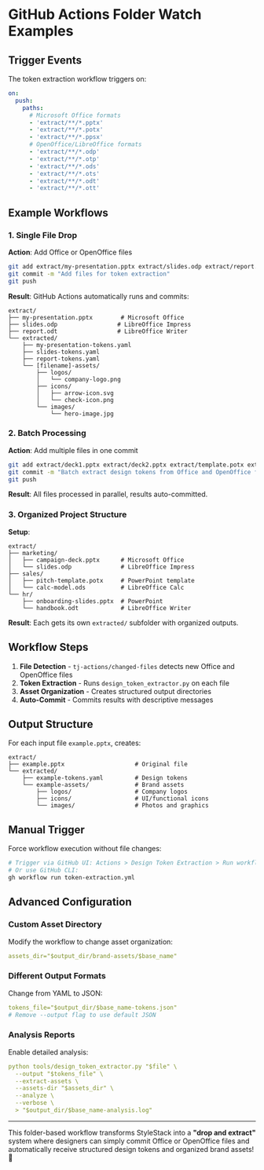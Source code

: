 # GitHub Actions Folder Watch Examples

## Trigger Events

The token extraction workflow triggers on:

```yaml
on:
  push:
    paths:
      # Microsoft Office formats
      - 'extract/**/*.pptx'
      - 'extract/**/*.potx'  
      - 'extract/**/*.ppsx'
      # OpenOffice/LibreOffice formats
      - 'extract/**/*.odp'
      - 'extract/**/*.otp'
      - 'extract/**/*.ods'
      - 'extract/**/*.ots'
      - 'extract/**/*.odt'
      - 'extract/**/*.ott'
```

## Example Workflows

### 1. Single File Drop

**Action**: Add Office or OpenOffice files
```bash
git add extract/my-presentation.pptx extract/slides.odp extract/report.odt
git commit -m "Add files for token extraction"
git push
```

**Result**: GitHub Actions automatically runs and commits:
```
extract/
├── my-presentation.pptx        # Microsoft Office
├── slides.odp                 # LibreOffice Impress  
├── report.odt                 # LibreOffice Writer
└── extracted/
    ├── my-presentation-tokens.yaml
    ├── slides-tokens.yaml
    ├── report-tokens.yaml
    └── [filename]-assets/
        ├── logos/
        │   └── company-logo.png
        ├── icons/
        │   ├── arrow-icon.svg
        │   └── check-icon.png
        └── images/
            └── hero-image.jpg
```

### 2. Batch Processing

**Action**: Add multiple files in one commit
```bash
git add extract/deck1.pptx extract/deck2.pptx extract/template.potx extract/slides.odp extract/calc.ods
git commit -m "Batch extract design tokens from Office and OpenOffice files"
git push
```

**Result**: All files processed in parallel, results auto-committed.

### 3. Organized Project Structure

**Setup**: 
```
extract/
├── marketing/
│   ├── campaign-deck.pptx      # Microsoft Office
│   └── slides.odp              # LibreOffice Impress
├── sales/
│   ├── pitch-template.potx     # PowerPoint template
│   └── calc-model.ods          # LibreOffice Calc
└── hr/
    ├── onboarding-slides.pptx  # PowerPoint
    └── handbook.odt            # LibreOffice Writer
```

**Result**: Each gets its own `extracted/` subfolder with organized outputs.

## Workflow Steps

1. **File Detection** - `tj-actions/changed-files` detects new Office and OpenOffice files
2. **Token Extraction** - Runs `design_token_extractor.py` on each file
3. **Asset Organization** - Creates structured output directories
4. **Auto-Commit** - Commits results with descriptive messages

## Output Structure

For each input file `example.pptx`, creates:

```
extract/
├── example.pptx                    # Original file
└── extracted/
    ├── example-tokens.yaml         # Design tokens
    └── example-assets/             # Brand assets
        ├── logos/                  # Company logos
        ├── icons/                  # UI/functional icons
        └── images/                 # Photos and graphics
```

## Manual Trigger

Force workflow execution without file changes:
```bash
# Trigger via GitHub UI: Actions > Design Token Extraction > Run workflow
# Or use GitHub CLI:
gh workflow run token-extraction.yml
```

## Advanced Configuration

### Custom Asset Directory
Modify the workflow to change asset organization:
```yaml
assets_dir="$output_dir/brand-assets/$base_name"
```

### Different Output Formats
Change from YAML to JSON:
```yaml
tokens_file="$output_dir/$base_name-tokens.json"
# Remove --output flag to use default JSON
```

### Analysis Reports  
Enable detailed analysis:
```yaml
python tools/design_token_extractor.py "$file" \
  --output "$tokens_file" \
  --extract-assets \
  --assets-dir "$assets_dir" \
  --analyze \
  --verbose \
  > "$output_dir/$base_name-analysis.log"
```

---

This folder-based workflow transforms StyleStack into a **"drop and extract"** system where designers can simply commit Office or OpenOffice files and automatically receive structured design tokens and organized brand assets! 🎯